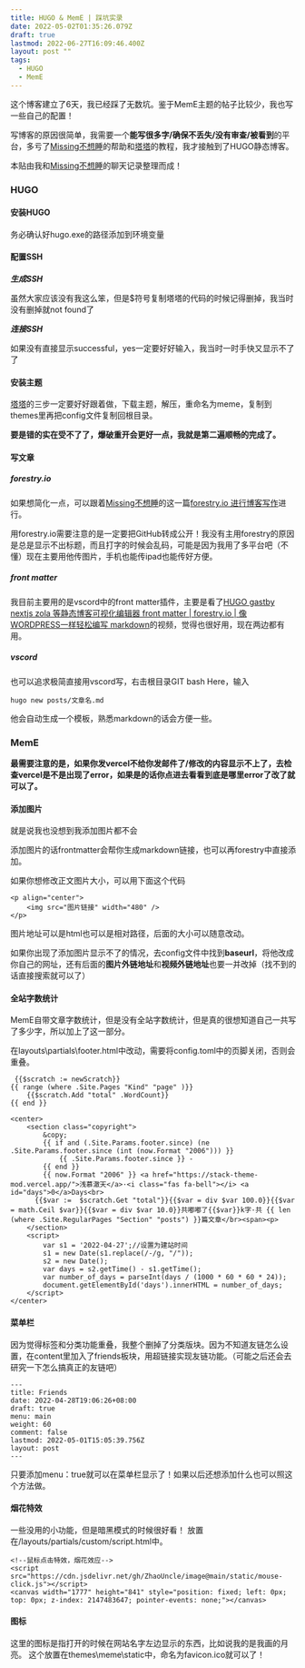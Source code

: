 ```yaml
---
title: HUGO & MemE | 踩坑实录
date: 2022-05-02T01:35:26.079Z
draft: true
lastmod: 2022-06-27T16:09:46.400Z
layout: post ""
tags:
  - HUGO
  - MemE
---
```

这个博客建立了6天，我已经踩了无数坑。鉴于MemE主题的帖子比较少，我也写一些自己的配置！

写博客的原因很简单，我需要一个**能写很多字/确保不丢失/没有审查/被看到**的平台，多亏了[Missing不想睡](https://hugo-missingid.vercel.app/)的帮助和[塔塔](https://mantyke.icu/)的教程，我才接触到了HUGO静态博客。

本贴由我和[Missing不想睡](https://hugo-missingid.vercel.app/)的聊天记录整理而成！

### HUGO

#### 安装HUGO

务必确认好hugo.exe的路径添加到环境变量

#### 配置SSH

***生成SSH***

虽然大家应该没有我这么笨，但是$符号复制塔塔的代码的时候记得删掉，我当时没有删掉就not found了

***连接SSH***

如果没有直接显示successful，yes一定要好好输入，我当时一时手快又显示不了了

#### 安装主题

[塔塔](https://mantyke.icu/)的三步一定要好好跟着做，下载主题，解压，重命名为meme，复制到themes里再把config文件复制回根目录。

**要是错的实在受不了了，爆破重开会更好一点，我就是第二遍顺畅的完成了。**

#### 写文章

##### forestry.io

如果想简化一点，可以跟着[Missing不想睡](https://hugo-missingid.vercel.app/)的这一篇[forestry.io 进行博客写作](https://hugo-missingid.vercel.app/p/forestry/)进行。

用forestry.io需要注意的是一定要把GitHub转成公开！我没有主用forestry的原因是总是显示不出标题，而且打字的时候会乱码，可能是因为我用了多平台吧（不懂）现在主要用他传图片，手机也能传ipad也能传好方便。

##### front matter

我目前主要用的是vscord中的front matter插件，主要是看了[HUGO gastby nextjs zola 等静态博客可视化编辑器 front matter | forestry.io | 像WORDPRESS一样轻松编写 markdown](https://www.youtube.com/watch?v=s1Gdu4RZDp4&t=303s)的视频，觉得也很好用，现在两边都有用。

##### vscord

也可以追求极简直接用vscord写，右击根目录GIT bash Here，输入
```
hugo new posts/文章名.md
```
他会自动生成一个模板，熟悉markdown的话会方便一些。

### MemE

**最需要注意的是，如果你发vercel不给你发邮件了/修改的内容显示不上了，去检查vercel是不是出现了error，如果是的话你点进去看看到底是哪里error了改了就可以了。**

#### 添加图片

就是说我也没想到我添加图片都不会

添加图片的话frontmatter会帮你生成markdown链接，也可以再forestry中直接添加。

如果你想修改正文图片大小，可以用下面这个代码
```
<p align="center">
    <img src="图片链接" width="480" />
</p>
```
图片地址可以是html也可以是相对路径，后面的大小可以随意改动。

如果你出现了添加图片显示不了的情况，去config文件中找到**baseurl**，将他改成你自己的网址，还有后面的**图片外链地址**和**视频外链地址**也要一并改掉（找不到的话直接搜索就可以了）

#### 全站字数统计

MemE自带文章字数统计，但是没有全站字数统计，但是真的很想知道自己一共写了多少字，所以加上了这一部分。

在layouts\partials\footer.html中改动，需要将config.toml中的页脚关闭，否则会重叠。

```
 {{$scratch := newScratch}}  
{{ range (where .Site.Pages "Kind" "page" )}} 
    {{$scratch.Add "total" .WordCount}}
{{ end }}

<center>
    <section class="copyright">
        &copy; 
        {{ if and (.Site.Params.footer.since) (ne .Site.Params.footer.since (int (now.Format "2006"))) }}
            {{ .Site.Params.footer.since }} - 
        {{ end }}
        {{ now.Format "2006" }} <a href="https://stack-theme-mod.vercel.app/">浅慕澈天</a>·<i class="fas fa-bell"></i> <a id="days">0</a>Days<br>
      {{$var :=  $scratch.Get "total"}}{{$var = div $var 100.0}}{{$var = math.Ceil $var}}{{$var = div $var 10.0}}共嘟嘟了{{$var}}k字·共 {{ len (where .Site.RegularPages "Section" "posts") }}篇文章</br><span><p>
    </section>
    <script>
        var s1 = '2022-04-27';//设置为建站时间
        s1 = new Date(s1.replace(/-/g, "/"));
        s2 = new Date();
        var days = s2.getTime() - s1.getTime();
        var number_of_days = parseInt(days / (1000 * 60 * 60 * 24));
        document.getElementById('days').innerHTML = number_of_days;
    </script>
</center>
```

#### 菜单栏

因为觉得标签和分类功能重叠，我整个删掉了分类版块。因为不知道友链怎么设置，在content里加入了friends板块，用超链接实现友链功能。（可能之后还会去研究一下怎么搞真正的友链吧）
```
---
title: Friends
date: 2022-04-28T19:06:26+08:00
draft: true
menu: main
weight: 60
comment: false
lastmod: 2022-05-01T15:05:39.756Z
layout: post 
---
```
只要添加menu：true就可以在菜单栏显示了！如果以后还想添加什么也可以照这个方法做。

#### 烟花特效

一些没用的小功能，但是暗黑模式的时候很好看！
放置在/layouts/partials/custom/script.html中。
```
<!--鼠标点击特效，烟花效应-->
<script src="https://cdn.jsdelivr.net/gh/ZhaoUncle/image@main/static/mouse-click.js"></script>
<canvas width="1777" height="841" style="position: fixed; left: 0px; top: 0px; z-index: 2147483647; pointer-events: none;"></canvas>
```

#### 图标

这里的图标是指打开的时候在网站名字左边显示的东西，比如说我的是我画的月亮。
这个放置在themes\meme\static中，命名为favicon.ico就可以了！

